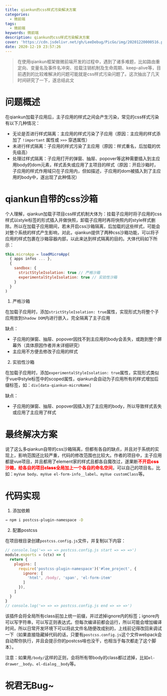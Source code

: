 ```yaml
---
title: qiankun的css样式污染解决方案
categories:
  - 微前端
tags:
  - 微前端
keywords: 微前端
description: qiankun的css样式污染解决方案
cover: 'https://cdn.jsdelivr.net/gh/LeeDebug/PicGo/img/20201220000516.png'
date: 2020-12-19 23:57:26
---
```


> 在使用qiankun框架做微前端开发的过程中，遇到了诸多难题，比如路由重定向、变量名及事件名冲突、挂载注销机制及生命周期、keep-alive等，目前遇到的比较难解决的问题可能就是css样式污染问题了。这次抽出了几天时间研究了一下，遂总结此文

# 问题概述

在qiankun加载子应用后，主子应用的样式之间会产生污染，常见的css样式污染有以下几种情况：
- 无论是否进行样式隔离：主应用的样式污染了子应用（原因：主应用的样式添加了 `!important` 属性或 `>>>` 穿透属性）
- 未进行样式隔离：子应用的样式污染了主应用（原因：样式重名，后加载的优先级高）
- 处理过样式隔离：子应用打开的弹窗、抽屉、popover等这种需要插入到主应用body的dom元素，样式丢失或应用了主项目的样式（原因：开启沙箱时，子应用的样式作用域只在子应用内，但如描述，子应用的dom被插入到了主应用的body中，遂出现了此种情况）

# qiankun自带的css沙箱

个人理解，qiankun加载子项目css样式机制大体为：挂载子应用时将子应用的css样式以style标签的形式插入并做快照，卸载子应用时再将快照内的style样式删除。所以在加载子应用期间，若未开启css沙箱隔离，后加载的这些样式，可能会对整个系统的样式产生影响，对此，qiankun提供了两种css沙箱功能，可以将子应用的样式包裹在沙箱容器内部，以此来达到样式隔离的目的。大体代码如下所示：

```js
this.microApp = loadMicroApp(
  { apps infos ... },
  {
    sandbox: {
      strictStyleIsolation: true // 严格沙箱
      experimentalStyleIsolation: true // 实验性沙箱
    }
  }
)
```

1. 严格沙箱

在加载子应用时，添加`strictStyleIsolation: true`属性，实现形式为将整个子应用放到`Shadow DOM`内进行嵌入，完全隔离了主子应用

缺点：
- 子应用的弹窗、抽屉、popover因找不到主应用的body会丢失，或跑到整个屏幕外（具体原因作者并未详细研究）
- 主应用不方便去修改子应用的样式

2. 实验性沙箱

在加载子应用时，添加`experimentalStyleIsolation: true`属性，实现形式类似于vue中style标签中的scoped属性，qiankun会自动为子应用所有的样式增加后缀标签，如：`div[data-qiankun-microName]`

缺点：
- 子应用的弹窗、抽屉、popover因插入到了主应用的body，所以导致样式丢失或应用了主应用了样式

# 最终解决方案

说了这么多qiankun自带的css沙箱隔离，但都有各自的缺点，并且对于系统的实现上，影响范围还比较严重，代码的修改范围也比较大。作者的项目中，主子应用都是vue项目，并且都用了element家的样式且都各自魔改过，遂果断<span style="color: red;font-weight: 900;">不开启css沙箱，给各自的项目class全局加上一个各自的命名空间</span>，可以自己的项目名，比如：`myVue body`、`myVue el-form-info__label`、`myVue customClass`等。

# 代码实现

1. 添加依赖

```bash
→ npm i postcss-plugin-namespace -D
```

2. 配置postcss

在项目根目录创建`postcss.config.js`文件，并复制以下内容：

```js
// console.log('=> => => postcss.config.js start => => =>')
module.exports = (ctx) => {
  return {
    plugins: [
      require('postcss-plugin-namespace')('#lee_project', {
        ignore: [
          'html', /body/, 'span', 'el-form-item'
        ]
      }),
    ]
  }
}
// console.log('=> => => postcss.config.js end => => =>')
```

该插件会将全局所有class前加上统一前缀，并过滤掉ignore内的标签；ignore内可以写字符串，可以写正则表达式。但每次编译前都会运行，所以可能会增加编译时间，所以日常开发环境下可以将此文件名随便改成别的，上线前记得改回来调试一下（如果直接隐藏掉代码的话，只要有`postcss.config.js`这个文件webpack会自动帮你执行，并且会提示你的postcss啥也没干，也相当于每次都走了这个脚本）。

注意：如果用`/body/`这样的正则，会将所有带body的class都过滤掉，比如`el-drawer__body`、`el-dialog__body`等。

# 祝君无Bug~